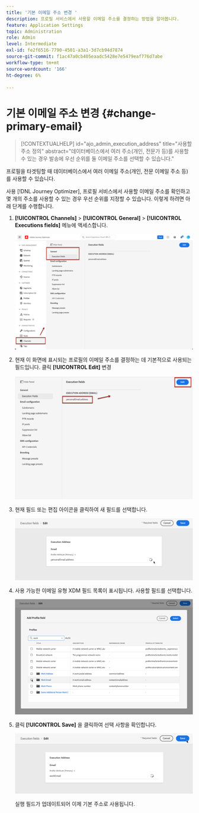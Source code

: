 ```yaml
---
title: '기본 이메일 주소 변경 '
description: 프로필 서비스에서 사용할 이메일 주소를 결정하는 방법을 알아봅니다.
feature: Application Settings
topic: Administration
role: Admin
level: Intermediate
exl-id: fe2f6516-7790-4501-a3a1-3d7cb94d7874
source-git-commit: f1ac47a0cb405eaadc5428e7e5479eaf776d7abe
workflow-type: tm+mt
source-wordcount: '166'
ht-degree: 6%

---
```


# 기본 이메일 주소 변경 {#change-primary-email}

>[!CONTEXTUALHELP]
>id="ajo_admin_execution_address"
>title="사용할 주소 정의"
>abstract="데이터베이스에서 여러 주소(개인, 전문가 등)를 사용할 수 있는 경우 발송에 우선 순위를 둘 이메일 주소를 선택할 수 있습니다."

프로필을 타겟팅할 때 데이터베이스에서 여러 이메일 주소(개인, 전문 이메일 주소 등)를 사용할 수 있습니다.

사용 [!DNL Journey Optimizer], 프로필 서비스에서 사용할 이메일 주소를 확인하고 몇 개의 주소를 사용할 수 있는 경우 우선 순위를 지정할 수 있습니다. 이렇게 하려면 아래 단계를 수행합니다.

1. **[!UICONTROL Channels]** > **[!UICONTROL General]** > **[!UICONTROL Executions fields]** 메뉴에 액세스합니다.

   ![](assets/primary-address-execution-fields.png)

1. 현재 이 화면에 표시되는 프로필의 이메일 주소를 결정하는 데 기본적으로 사용되는 필드입니다. 클릭 **[!UICONTROL Edit]** 변경

   ![](assets/primary-address.png)

1. 현재 필드 또는 편집 아이콘을 클릭하여 새 필드를 선택합니다.

   ![](assets/primary-address-edit.png)

1. 사용 가능한 이메일 유형 XDM 필드 목록이 표시됩니다. 사용할 필드를 선택합니다.

   ![](assets/primary-address-field.png)

1. 클릭 **[!UICONTROL Save]** 을 클릭하여 선택 사항을 확인합니다.

   ![](assets/primary-address-save.png)

   실행 필드가 업데이트되어 이제 기본 주소로 사용됩니다.

<!--1. You can also select an additional field to use as secondary email address. This allows you to determine which field to use if the primary field is empty for a profile. -->
